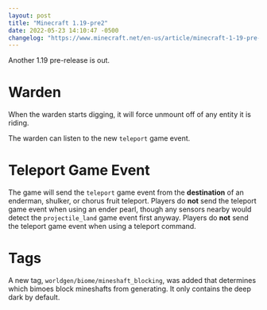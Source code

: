 ```yaml
---
layout: post
title: "Minecraft 1.19-pre2"
date: 2022-05-23 14:10:47 -0500
changelog: "https://www.minecraft.net/en-us/article/minecraft-1-19-pre-release-2"
---
```


Another 1.19 pre-release is out.

# Warden

When the warden starts digging, it will force unmount off of any entity it is riding.

The warden can listen to the new `teleport` game event.

# Teleport Game Event

The game will send the `teleport` game event from the **destination** of an enderman, shulker, or chorus fruit teleport. Players do **not** send the teleport game event when using an ender pearl, though any sensors nearby would detect the `projectile_land` game event first anyway. Players do **not** send the teleport game event when using a teleport command.

# Tags

A new tag, `worldgen/biome/mineshaft_blocking`, was added that determines which bimoes block mineshafts from generating. It only contains the deep dark by default.

